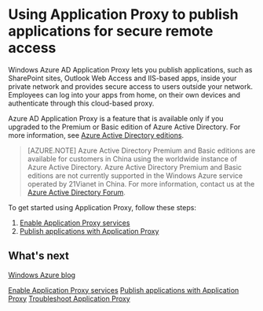<properties
	pageTitle="Using Application Proxy to publish applications for secure remote access"
	description="A topic that explains how to publish applications, such as SharePoint sites, Outlook Web Access and IIS-based apps, inside your private network and provides secure access to users outside your network."
	services="active-directory"
	documentationCenter=""
	authors="rkarlin"
	manager="msStevenPo"
	editor=""/>

<tags
	ms.service="active-directory"
	ms.date="09/09/2015"
	wacn.date=""/>


# Using Application Proxy to publish applications for secure remote access

Windows Azure AD Application Proxy lets you publish applications, such as SharePoint sites, Outlook Web Access and IIS-based apps, inside your private network and provides secure access to users outside your network. Employees can log into your apps from home, on their own devices and authenticate through this cloud-based proxy.

Azure AD Application Proxy is a feature that is available only if you upgraded to the Premium or Basic edition of Azure Active Directory. For more information, see [Azure Active Directory editions](/documentation/articles/active-directory-editions).

> [AZURE.NOTE]
Azure Active Directory Premium and Basic editions are available for customers in China using the worldwide instance of Azure Active Directory. Azure Active Directory Premium and Basic editions are not currently supported in the Windows Azure service operated by 21Vianet in China. For more information, contact us at the [Azure Active Directory Forum](http://feedback.azure.com/forums/169401-azure-active-directory).

To get started using Application Proxy, follow these steps:
<!-- deleted by customization
1. [Enable Application Proxy services](/documentation/articles/active-directory-application-proxy-enable)
2. [Publish applications with Application Proxy](/documentation/articles/active-directory-application-proxy-publish)
-->
<!-- keep by customization: begin -->
1. [Enable Application Proxy services](https://msdn.microsoft.com/zh-cn/library/azure/dn768214.aspx)
2. [Publish applications with Application Proxy](https://msdn.microsoft.com/zh-cn/library/azure/dn768220.aspx)
<!-- keep by customization: end -->

## What's next

[Windows Azure blog](http://azure.microsoft.com/blog/)
<!-- deleted by customization
[Enable Application Proxy services](/documentation/articles/active-directory-application-proxy-enable)
[Publish applications with Application Proxy](/documentation/articles/active-directory-application-proxy-publish)
[Troubleshoot Application Proxy](/documentation/articles/active-directory-application-proxy-troubleshoot)
-->
<!-- keep by customization: begin -->
[Enable Application Proxy services](https://msdn.microsoft.com/zh-cn/library/azure/dn768214.aspx)
[Publish applications with Application Proxy](https://msdn.microsoft.com/zh-cn/library/azure/dn768220.aspx)
[Troubleshoot Application Proxy](https://msdn.microsoft.com/zh-cn/library/azure/dn768218.aspx)
<!-- keep by customization: end -->
